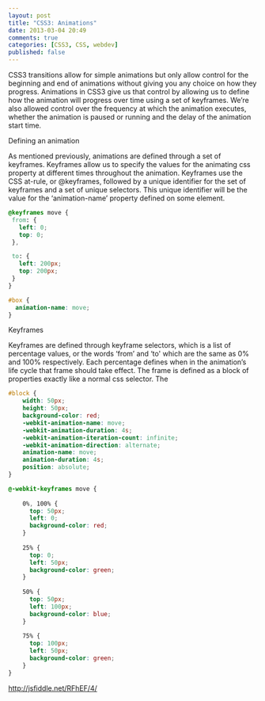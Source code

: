 ```yaml
---
layout: post
title: "CSS3: Animations"
date: 2013-03-04 20:49
comments: true
categories: [CSS3, CSS, webdev]
published: false
---
```


CSS3 transitions allow for simple animations but only allow control for the beginning and end of animations without giving you any choice on how they progress. Animations in CSS3 give us that control by allowing us to define how the animation will progress over time using a set of keyframes. We’re also allowed control over the frequency at which the animation executes, whether the animation is paused or running and the delay of the animation start time.


Defining an animation


As mentioned previously, animations are defined through a set of keyframes. Keyframes allow us to specify the values for the animating css property at different times throughout the animation. Keyframes use the CSS at-rule, or @keyframes, followed by a unique identifier for the set of keyframes and a set of unique selectors. This unique identifier will be the value for the ‘animation-name’ property defined on some element.

```css
@keyframes move {
 from: {
   left: 0;
   top: 0;
 },

 to: {
   left: 200px;
   top: 200px;
 }
}

#box {
  animation-name: move;
}
```

Keyframes


Keyframes are defined through keyframe selectors, which is a list of percentage values, or the words ‘from’ and ‘to' which are the same as 0% and 100% respectively. Each percentage defines when in the animation’s life cycle that frame should take effect. The frame is defined as a block of properties exactly like a normal css selector. The 

```css
#block {
    width: 50px;
    height: 50px;
    background-color: red;
    -webkit-animation-name: move;
    -webkit-animation-duration: 4s;
    -webkit-animation-iteration-count: infinite;
    -webkit-animation-direction: alternate;
    animation-name: move;
    animation-duration: 4s;
    position: absolute;
}

@-webkit-keyframes move {
    
    0%, 100% {
      top: 50px;
      left: 0;
      background-color: red;
    }
    
    25% {
      top: 0;
      left: 50px;
      background-color: green;
    }
       
    50% {
      top: 50px;
      left: 100px;
      background-color: blue;
    }
    
    75% {
      top: 100px;
      left: 50px;
      background-color: green;
    }
}
```

http://jsfiddle.net/RFhEF/4/

